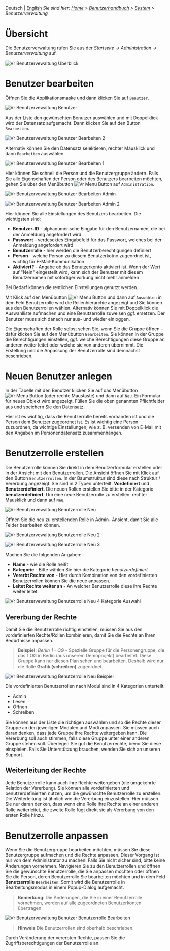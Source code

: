 <!-- TITLE: Benutzerverwaltung -->
<!-- SUBTITLE: Überblick Benutzerverwaltung -->

Deutsch | [English](/en/user-guide/system/user-management)
*Sie sind hier: [Home](/home/) > [Benutzerhandbuch](/de/user-guide) > [System](/de/user-guide/system) > Benutzerverwaltung*

# Übersicht

Die Benutzerverwaltung rufen Sie aus der *Startseite -> Administration -> Benutzerverwaltung* auf.

![Vr Benutzervewaltung Uberblick](_images/user-management/overview.jpg "Vr Benutzervewaltung Uberblick")

# Benutzer bearbeiten

Öffnen Sie die Applikationsmaske und dann klicken Sie auf `Benutzer`. 

![Vr Benutzervewaltung Benutzer](_images/user-management/users.jpg "Benutzervewaltung Benutzer")

Aus der Liste den gewünschten Benutzer auswählen und mit Doppelklick wird der Datensatz aufgemacht. Dann klicken Sie auf den Button `Bearbeiten`. 

![Vr Benutzervewaltung Benutzer Bearbeiten 2](_images/user-management/edit-user-2.jpg "Benutzervewaltung Benutzer Bearbeiten 2")



Alternativ können Sie den Datensatz selektieren, rechter Mausklick und dann `Bearbeiten` auswählen.



![Vr Benutzervewaltung Benutzer Bearbeiten 1](_images/user-management/edit-user-1.jpg "Benutzervewaltung Benutzer Bearbeiten 1")



Hier können Sie schnell die Person und die Benutzergruppe ändern. Falls Sie alle Eigenschaften der Person oder des Benutzers bearbeiten möchten, gehen Sie über den Menübutton ![Vr Menu Button](_images/user-management/menu-button.jpg "Vr Menu Button") auf `Administration`.

![Vr Benutzervewaltung Benutzer Bearbeiten Admin](_images/user-management/user-edit-admin-1.jpg "Vr Benutzervewaltung Benutzer Bearbeiten Admin")

![Vr Benutzervewaltung Benutzer Bearbeiten Admin 2](_images/user-management/user-edit-admin-2.jpg "Vr Benutzervewaltung Benutzer Bearbeiten Admin 2")

Hier können Sie alle Einstellungen des Benutzers bearbeiten. Die wichtigsten sind:

* **Benutzer-ID** - alphanumerische Eingabe für den Benutzernamen, die bei der Anmeldung angefordert wird
* **Passwort** - verdescktes Eingabefeld für das Passwort, welches bei der Anmeldung angefordert wird
* **Benutzerrolle** - hier werden die Benutzerberechtigungen definiert
* **Person** - welche Person zu diesem Benutzerkotno  zugeordnet ist, wichtig für E-Mail-Kommunikation
* **Aktiviert?** - Angabe ob das Benutzerkonto aktiviert ist. Wenn der Wert auf "Nein" eingestellt wird, kann sich der Benutzer mit diesem Benutzernamen mit sofortiger wirkung nicht mehr anmelden

Bei Bedarf können die restlichen Einstellungen genutzt werden.

Mit Klick auf den Menübutton ![Vr Menu Button](_images/user-management/menu-button.jpg "Vr Menu Button")  und dann auf `Auswählen` in dem Feld Benutzerrolle wird die Rollenhierarchie angezeigt und Sie können aus den Benutzerrollen wählen. Alternativ können Sie mit Doppelklick die Auswahlliste aufmachen und eine Benutzerrolle zuweisen ggf. ersetzen. Der Benutzer muss sich danach nur aus- und wieder einloggen. 

Die Eigenschaften der Rolle selbst sehen Sie, wenn Sie die Gruppe öffnen – dafür klicken Sie auf den Menübutton `Bearbeiten`. Sie können in der Gruppe die Berechtigungen einstellen, ggf. welche Berechtigungen diese Gruppe an anderen weiter leitet oder welche sie von anderen übernimmt. Die Erstellung und die Anpassung der Benutzerrolle sind demnächst beschrieben.

# Neuen Benutzer anlegen
In der Tabelle mit den Benutzer klicken Sie auf das Menübutton ![Vr Menu Button](_images/user-management/menu-button.jpg "Vr Menu Button") (oder rechte Maustaste) und dann auf `Neu`. Ein Formular für neues Objekt wird angezeigt. Füllen Sie die oben genannten Pflichtfelder aus und speichern Sie den Datensatz. 

Hier ist es wichtig, dass die Benutzerrolle bereits vorhanden ist und die Person dem Benutzer zugeordnet ist. Es ist wichtig eine Person zuzuordnen, da wichtige Einstellungen, wie z. B. versenden von E-Mail mit den Angaben im Personendatensatz zusammenhängen. 

# Benutzerrolle erstellen
Die Benutzerrolle können Sie direkt in dem Benutzerformular erstellen oder in der Ansicht mit den Benutzerrollen. 
Die Ansicht öffnen Sie mit Klick auf den Button `Benutzerrollen`. In der Baumstruktur sind diese nach Struktur / Vererbung angezeigt. Sie sind in 2 Typen unterteilt: **Vordefiniert** und **Benutzerdefiniert**. Die neuen Rollen erstellen Sie bitte in der Kategorie **benutzerdefiniert**. 
Um eine neue Benutzerrolle zu erstellen: rechter Mausklick und dann auf `Neu`. 

![Vr Benutzervewaltung Benutzerrolle Neu](_images/user-management/user_role-new-1.jpg "Vr Benutzervewaltung Benutzerrolle Neu")



Öffnen Sie die neu zu erstellenden Rolle in Admin- Ansicht, damit Sie alle Felder bearbeiten können.

![Vr Benutzervewaltung Benutzerrolle Neu 2](_images/user-management/user_role-new-2.jpg "Vr Benutzervewaltung Benutzerrolle Neu 2")

![Vr Benutzervewaltung Benutzerrolle Neu 3](_images/user-management/user_role-new-3.jpg "Vr Benutzervewaltung Benutzerrolle Neu 3")

Machen Sie die folgenden Angaben:

* **Name** - wie die Rolle heißt
* **Kategorie** - Bitte wählen Sie hier die Kategorie *benutzerdefiniert* 
* **Vererbt Rechte von** - Hier durch Kombination von den vordefinierten Benutzerrollen können Sie die neue anpassen. 
* **Leitet Rechte weiter an** - An welcher Benutzerrolle diese ihre Rechte weiter leitet.

![Vr Benutzervewaltung Benutzerrolle Neu 4 Kategorie Auswahl](_images/user-management/user_role-new-4.jpg "Vr Benutzervewaltung Benutzerrolle Neu 4 Kategorie Auswahl")


## Vererbung der Rechte

Damit Sie die Benutzerrolle richtig einstellen, müssen Sie aus den vordefinierten Rechte/Rollen kombinieren, damit Sie die Rechte an Ihren Bedürfnisse anpassen. 

> **Beispiel:** *Berlin 1 - OG* - Spezielle Gruppe für die Personengruppe, die das 1 OG in Berlin (aus unserem Demoprojekt) bearbeitet. Diese Gruppe kann nur diesen Plan sehen und bearbeiten. Deshalb wird nur die Rolle **Grafik (schreiben)** zugeordnet. 

![Vr Benutzervewaltung Benutzerrolle Neu Beispiel](_images/user-management/user_role-new-example.jpg "Vr Benutzervewaltung Benutzerrolle Neu Beispiel")

Die vordefinierten Benutzerrollen nach Modul sind in 4 Kategorien unterteilt: 
* Admin
* Lesen
* Öffnen
* Schreiben

Sie können aus der Liste die richtigen auswählen und so die Rechte dieser Gruppe an den jeweiligen Modulen und Modi anpassen. 
Sie müssen auch daran denken, dass jede Gruppe ihre Rechte weitergeben kann. Die Vererbung soll auch stimmen, falls diese Gruppe unter einer anderen Gruppe stehen soll. 
Überlegen Sie gut die Benutzerrechte, bevor Sie diese einspielen. Falls Sie Unterstützung brauchen, wenden Sie sich an unseren Support. 

## Weiterleitung der Rechte

Jede Benutzerrolle kann auch ihre Rechte weitergeben (die umgekehrte Relation der Vererbung). Sie können alle vordefinierten und benutzerdefinierten nutzen, um die gewünschte Benutzerrolle zu erstellen. 
Die Weiterleitung ist ähnlich wie die Vererbung einzustellen. Hier müssen Sie nur daran denken, dass wenn eine Rolle ihre Rechte an einer anderen Rolle weiterleitet, die zweite Rolle fügt direkt sie als Vererbung von den ersten Rolle hinzu. 

# Benutzerrolle anpassen
Wenn Sie die Benutzergruppe bearbeiten möchten, müssen Sie diese Benutzergruppe aufmachen und die Rechte anpassen. 
Dieser Vorgang ist nur von dem Administrator zu machen! Falls Sie nicht sicher sind, bitte keine Änderungen vornehmen. 
Navigieren Sie zu den Benutzerrollen und öffnen Sie die gewünschte Benutzerrolle, die Sie anpassen möchten oder öffnen Sie die Person, deren Benutzerrolle Sie bearbeiten möchten und in dem Feld **Benutzerrolle** `Bearbeiten`. Somit wird die Benutzerrolle in Bearbeitungsmodus in einem Popup-Dialog aufgemacht. 

> **Bemerkung**: Die Änderungen, die Sie in einer Benutzerrolle vornehmen, werden auf alle zugeordneten Benutzerkonten übertragen.

![Vr Benutzervewaltung Benutzer Benutzerrolle Bearbeiten](_images/user-management/user-edit-user_role.jpg "Vr Benutzervewaltung Benutzer Benutzerrolle Bearbeiten")

> **Hinweis** Die Benutzerrollen sind oberhalb beschrieben.

Durch Veränderung der vererbten Rechte, passen Sie die Zugriffsberechtigungen der Benutzerrolle an.
